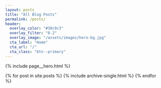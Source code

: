 ```yaml
---
layout: posts
title: "All Blog Posts"
permalink: /posts/
header:
  overlay_color: "#38c9c3"
  overlay_filter: "0.2"
  overlay_image: "/assets/images/hero-bg.jpg"
  cta_label: "Home"
  cta_url: "/"
  cta_class: "btn--primary"
---
```


{% include page__hero.html %}

{% for post in site.posts %}
  {% include archive-single.html %}
{% endfor %}
